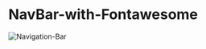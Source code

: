 # NavBar-with-Fontawesome
![Navigation-Bar](https://user-images.githubusercontent.com/96956110/154859650-dfddb0ee-3523-4029-8d58-a313b4d1d1c3.png)
